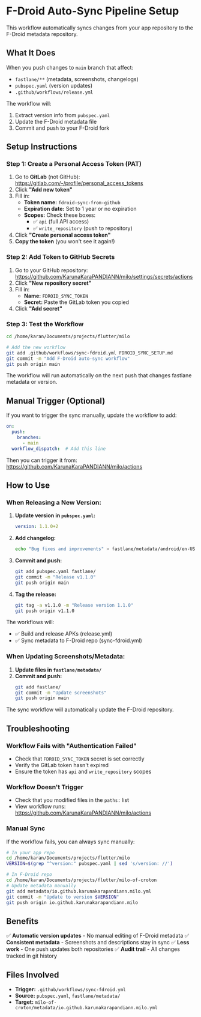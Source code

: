 # F-Droid Auto-Sync Pipeline Setup

This workflow automatically syncs changes from your app repository to the F-Droid metadata repository.

## What It Does

When you push changes to `main` branch that affect:
- `fastlane/**` (metadata, screenshots, changelogs)
- `pubspec.yaml` (version updates)
- `.github/workflows/release.yml`

The workflow will:
1. Extract version info from `pubspec.yaml`
2. Update the F-Droid metadata file
3. Commit and push to your F-Droid fork

## Setup Instructions

### Step 1: Create a Personal Access Token (PAT)

1. Go to **GitLab** (not GitHub): https://gitlab.com/-/profile/personal_access_tokens
2. Click **"Add new token"**
3. Fill in:
   - **Token name:** `fdroid-sync-from-github`
   - **Expiration date:** Set to 1 year or no expiration
   - **Scopes:** Check these boxes:
     - ✅ `api` (full API access)
     - ✅ `write_repository` (push to repository)
4. Click **"Create personal access token"**
5. **Copy the token** (you won't see it again!)

### Step 2: Add Token to GitHub Secrets

1. Go to your GitHub repository: https://github.com/KarunaKaraPANDIANN/milo/settings/secrets/actions
2. Click **"New repository secret"**
3. Fill in:
   - **Name:** `FDROID_SYNC_TOKEN`
   - **Secret:** Paste the GitLab token you copied
4. Click **"Add secret"**

### Step 3: Test the Workflow

```bash
cd /home/karan/Documents/projects/flutter/milo

# Add the new workflow
git add .github/workflows/sync-fdroid.yml FDROID_SYNC_SETUP.md
git commit -m "Add F-Droid auto-sync workflow"
git push origin main
```

The workflow will run automatically on the next push that changes fastlane metadata or version.

## Manual Trigger (Optional)

If you want to trigger the sync manually, update the workflow to add:

```yaml
on:
  push:
    branches:
      - main
  workflow_dispatch:  # Add this line
```

Then you can trigger it from: https://github.com/KarunaKaraPANDIANN/milo/actions

## How to Use

### When Releasing a New Version:

1. **Update version in `pubspec.yaml`:**
   ```yaml
   version: 1.1.0+2
   ```

2. **Add changelog:**
   ```bash
   echo "Bug fixes and improvements" > fastlane/metadata/android/en-US/changelogs/2.txt
   ```

3. **Commit and push:**
   ```bash
   git add pubspec.yaml fastlane/
   git commit -m "Release v1.1.0"
   git push origin main
   ```

4. **Tag the release:**
   ```bash
   git tag -a v1.1.0 -m "Release version 1.1.0"
   git push origin v1.1.0
   ```

The workflows will:
- ✅ Build and release APKs (release.yml)
- ✅ Sync metadata to F-Droid repo (sync-fdroid.yml)

### When Updating Screenshots/Metadata:

1. **Update files in `fastlane/metadata/`**
2. **Commit and push:**
   ```bash
   git add fastlane/
   git commit -m "Update screenshots"
   git push origin main
   ```

The sync workflow will automatically update the F-Droid repository.

## Troubleshooting

### Workflow Fails with "Authentication Failed"

- Check that `FDROID_SYNC_TOKEN` secret is set correctly
- Verify the GitLab token hasn't expired
- Ensure the token has `api` and `write_repository` scopes

### Workflow Doesn't Trigger

- Check that you modified files in the `paths:` list
- View workflow runs: https://github.com/KarunaKaraPANDIANN/milo/actions

### Manual Sync

If the workflow fails, you can always sync manually:

```bash
# In your app repo
cd /home/karan/Documents/projects/flutter/milo
VERSION=$(grep "^version:" pubspec.yaml | sed 's/version: //')

# In F-Droid repo
cd /home/karan/Documents/projects/flutter/milo-of-croton
# Update metadata manually
git add metadata/io.github.karunakarapandiann.milo.yml
git commit -m "Update to version $VERSION"
git push origin io.github.karunakarapandiann.milo
```

## Benefits

✅ **Automatic version updates** - No manual editing of F-Droid metadata
✅ **Consistent metadata** - Screenshots and descriptions stay in sync
✅ **Less work** - One push updates both repositories
✅ **Audit trail** - All changes tracked in git history

## Files Involved

- **Trigger:** `.github/workflows/sync-fdroid.yml`
- **Source:** `pubspec.yaml`, `fastlane/metadata/`
- **Target:** `milo-of-croton/metadata/io.github.karunakarapandiann.milo.yml`
